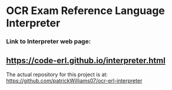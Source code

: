 # OCR Exam Reference Language Interpreter

### Link to Interpreter web page:

## https://code-erl.github.io/interpreter.html  

The actual repository for this project is at:
https://github.com/patrickWilliams07/ocr-erl-interpreter

